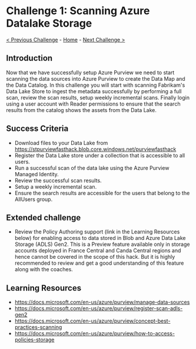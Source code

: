 # Challenge 1: Scanning Azure Datalake Storage

[< Previous Challenge](./Challenge0.md) - [Home](../readme.md) - [Next Challenge >](./Challenge2.md)


## Introduction

Now that we have successfully setup Azure Purview we need to start scanning the data sources into Azure Purview to create the Data Map and the Data Catalog. In this challenge you will start with scanning Fabrikam's Data Lake Store to ingest the metadata successfully by performing a full scan, review the scan results, setup weekly incremental scans. Finally login using a user account with Reader permissions to ensure that the search results from the catalog shows the assets from the Data Lake.

## Success Criteria
- Download files to your Data Lake from https://stpurviewfasthack.blob.core.windows.net/purviewfasthack
- Register the Data Lake store under a collection that is accessible to all users.
- Run a successful scan of the data lake using the Azure Purview Managed Identity.
- Review the successful scan results.
- Setup a weekly incremental scan.
- Ensure the search results are accessible for the users that belong to the AllUsers group.

## Extended challenge
- Review the Policy Authoring support (link in the Learning Resources below) for enabling access to data stored in Blob and Azure Data Lake Storage (ADLS) Gen2. This is a Preview feature available only in storage accounts deployed in France Central and Canda Central regions and hence cannot be covered in the scope of this hack. But it is highly recommended to review and get a good understanding of this feature along with the coaches.

## Learning Resources
- https://docs.microsoft.com/en-us/azure/purview/manage-data-sources
- https://docs.microsoft.com/en-us/azure/purview/register-scan-adls-gen2
- https://docs.microsoft.com/en-us/azure/purview/concept-best-practices-scanning
- https://docs.microsoft.com/en-us/azure/purview/how-to-access-policies-storage

